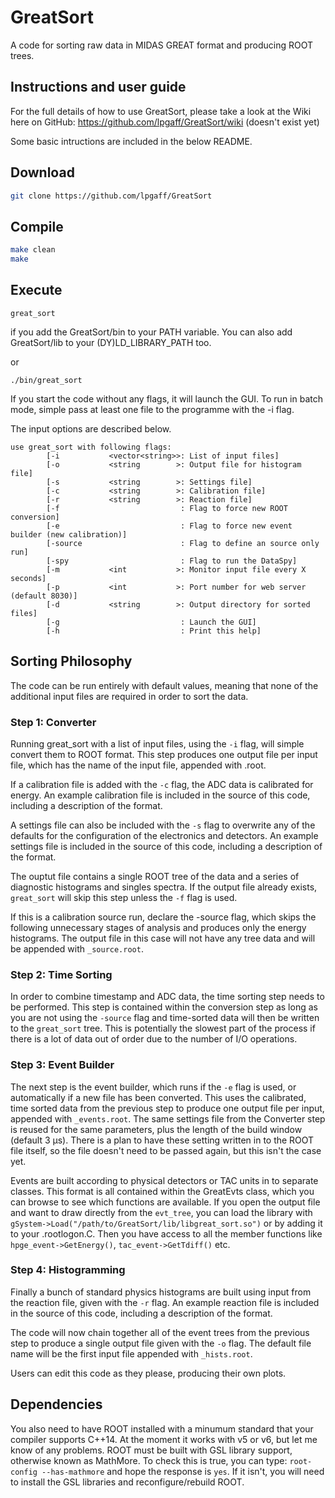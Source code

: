 # GreatSort

A code for sorting raw data in MIDAS GREAT format and producing ROOT trees.

## Instructions and user guide

For the full details of how to use GreatSort, please take a look at the Wiki here on GitHub: https://github.com/lpgaff/GreatSort/wiki (doesn't exist yet)

Some basic intructions are included in the below README.

## Download

```bash
git clone https://github.com/lpgaff/GreatSort
```

## Compile

```bash
make clean
make
```


## Execute

```
great_sort
```
if you add the GreatSort/bin to your PATH variable. You can also add GreatSort/lib to your (DY)LD_LIBRARY_PATH too.

or
```
./bin/great_sort
```

If you start the code without any flags, it will launch the GUI. To run in batch mode, simple pass at least one file to the programme with the -i flag.

The input options are described below.

```
use great_sort with following flags:
        [-i           <vector<string>>: List of input files]
        [-o           <string        >: Output file for histogram file]
        [-s           <string        >: Settings file]
        [-c           <string        >: Calibration file]
        [-r           <string        >: Reaction file]
        [-f                           : Flag to force new ROOT conversion]
        [-e                           : Flag to force new event builder (new calibration)]
        [-source                      : Flag to define an source only run]
        [-spy                         : Flag to run the DataSpy]
        [-m           <int           >: Monitor input file every X seconds]
        [-p           <int           >: Port number for web server (default 8030)]
        [-d           <string        >: Output directory for sorted files]
        [-g                           : Launch the GUI]
        [-h                           : Print this help]
```

## Sorting Philosophy

The code can be run entirely with default values, meaning that none of the additional input files are required in order to sort the data.

### Step 1: Converter
Running great_sort with a list of input files, using the `-i` flag, will simple convert them to ROOT format.
This step produces one output file per input file, which has the name of the input file, appended with .root.

If a calibration file is added with the `-c` flag, the ADC data is calibrated for energy.
An example calibration file is included in the source of this code, including a description of the format.

A settings file can also be included with the `-s` flag to overwrite any of the defaults for the configuration of the electronics and detectors.
An example settings file is included in the source of this code, including a description of the format.

The ouptut file contains a single ROOT tree of the data and a series of diagnostic histograms and singles spectra.
If the output file already exists, `great_sort` will skip this step unless the `-f` flag is used.

If this is a calibration source run, declare the -source flag, which skips the following unnecessary stages of analysis and produces only the energy histograms.
The output file in this case will not have any tree data and will be appended with `_source.root`.

### Step 2: Time Sorting
In order to combine timestamp and ADC data, the time sorting step needs to be performed.
This step is contained within the conversion step as long as you are not using the `-source` flag and time-sorted data will then be written to the `great_sort` tree.
This is potentially the slowest part of the process if there is a lot of data out of order due to the number of I/O operations.

### Step 3: Event Builder
The next step is the event builder, which runs if the `-e` flag is used, or automatically if a new file has been converted.
This uses the calibrated, time sorted data from the previous step to produce one output file per input, appended with `_events.root`.
The same settings file from the Converter step is reused for the same parameters, plus the length of the build window (default 3 µs).
There is a plan to have these setting written in to the ROOT file itself, so the file doesn't need to be passed again, but this isn't the case yet.

Events are built according to physical detectors or TAC units in to separate classes.
This format is all contained within the GreatEvts class, which you can browse to see which functions are available.
If you open the output file and want to draw directly from the `evt_tree`, you can load the library with `gSystem->Load("/path/to/GreatSort/lib/libgreat_sort.so")` or by adding it to your .rootlogon.C.
Then you have access to all the member functions like `hpge_event->GetEnergy()`, `tac_event->GetTdiff()` etc.

### Step 4: Histogramming
Finally a bunch of standard physics histograms are built using input from the reaction file, given with the `-r` flag.
An example reaction file is included in the source of this code, including a description of the format.

The code will now chain together all of the event trees from the previous step to produce a single output file given with the `-o` flag.
The default file name will be the first input file appended with `_hists.root`.

Users can edit this code as they please, producing their own plots.


## Dependencies

You also need to have ROOT installed with a minumum standard that your compiler supports C++14.
At the moment it works with v5 or v6, but let me know of any problems.
ROOT must be built with GSL library support, otherwise known as MathMore.
To check this is true, you can type: `root-config --has-mathmore` and hope the response is `yes`.
If it isn't, you will need to install the GSL libraries and reconfigure/rebuild ROOT.
